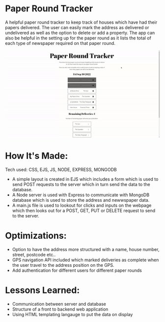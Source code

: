 # Paper Round Tracker

A helpful paper round tracker to keep track of houses which have had their papers delivered. The user can easily mark the address as delivered or undelivered as well as the option to delete or add a property. The app can also be helpful in the setting up for the paper round as it lists the total of each type of newspaper required on that paper round.

<p align="center">
  <img width="600" src="https://github.com/GreenEagleKing/paper-round-api/blob/main/img/paper-round-gif.gif?raw=true">
</p>

# How It's Made:
Tech used: CSS, EJS, JS, NODE, EXPRESS, MONGODB

+ A simple layout is created in EJS which includes a form which is used to send POST requests to the server which in turn send the data to the database.
+ A Node server is used with Express to communicate with MongoDB database which is used to store the address and newwspaper data.
+ A main.js file is used to lookout for clicks and inputs on the webpage which then looks out for a POST, GET, PUT or DELETE request to send to the server.

# Optimizations:
+ Option to have the address more structured with a name, house number, street, postcode etc..
+ GPS navigation API included which marked deliveries as complete when the user travel to the address position on the GPS.
+ Add authentication for different users for different paper rounds


# Lessons Learned:
+ Communication between server and database
+ Structure of a front to backend web application
+ Using HTML templating langauge to put the data on display
